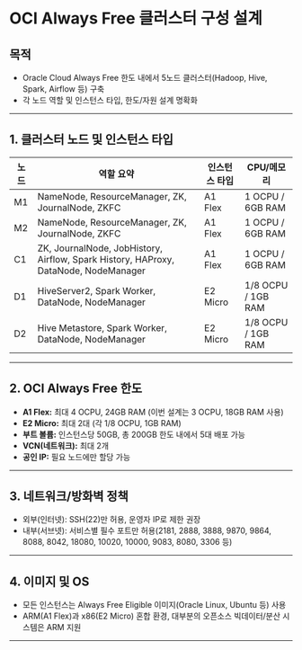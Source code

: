# OCI Always Free 클러스터 구성 설계

## 목적
- Oracle Cloud Always Free 한도 내에서 5노드 클러스터(Hadoop, Hive, Spark, Airflow 등) 구축
- 각 노드 역할 및 인스턴스 타입, 한도/자원 설계 명확화

---

## 1. 클러스터 노드 및 인스턴스 타입

| 노드 | 역할 요약 | 인스턴스 타입 | CPU/메모리 |
|------|-----------|--------------|------------|
| M1   | NameNode, ResourceManager, ZK, JournalNode, ZKFC | A1 Flex | 1 OCPU / 6GB RAM |
| M2   | NameNode, ResourceManager, ZK, JournalNode, ZKFC | A1 Flex | 1 OCPU / 6GB RAM |
| C1   | ZK, JournalNode, JobHistory, Airflow, Spark History, HAProxy, DataNode, NodeManager | A1 Flex | 1 OCPU / 6GB RAM |
| D1   | HiveServer2, Spark Worker, DataNode, NodeManager | E2 Micro | 1/8 OCPU / 1GB RAM |
| D2   | Hive Metastore, Spark Worker, DataNode, NodeManager | E2 Micro | 1/8 OCPU / 1GB RAM |

---

## 2. OCI Always Free 한도
- **A1 Flex:** 최대 4 OCPU, 24GB RAM (이번 설계는 3 OCPU, 18GB RAM 사용)
- **E2 Micro:** 최대 2대 (각 1/8 OCPU, 1GB RAM)
- **부트 볼륨:** 인스턴스당 50GB, 총 200GB 한도 내에서 5대 배포 가능
- **VCN(네트워크):** 최대 2개
- **공인 IP:** 필요 노드에만 할당 가능

---

## 3. 네트워크/방화벽 정책
- 외부(인터넷): SSH(22)만 허용, 운영자 IP로 제한 권장
- 내부(서브넷): 서비스별 필수 포트만 허용(2181, 2888, 3888, 9870, 9864, 8088, 8042, 18080, 10020, 10000, 9083, 8080, 3306 등)

---

## 4. 이미지 및 OS
- 모든 인스턴스는 Always Free Eligible 이미지(Oracle Linux, Ubuntu 등) 사용
- ARM(A1 Flex)과 x86(E2 Micro) 혼합 환경, 대부분의 오픈소스 빅데이터/분산 시스템은 ARM 지원

---
